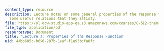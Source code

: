```yaml
---
content_type: resource
description: Lecture notes on some general properties of the response functions, and
  some useful relations that they satisfy.
file: https://ol-ocw-studio-app-qa.s3.amazonaws.com/courses/8-512-theory-of-solids-ii-spring-2009/44bb605cb656287b1aaff1a93bcfa8fc_MIT8_512s09_lec03_rev.pdf
file_type: application/pdf
resourcetype: Document
title: 'Lecture 3: Properties of the Response Function'
uid: 44bb605c-b656-287b-1aaf-f1a93bcfa8fc
---
```

